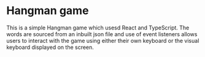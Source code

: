 # Hangman game

This is a simple Hangman game which usesd React and TypeScript. The words are sourced from an inbuilt json file and use of event listeners allows users to interact with the game using either their own keyboard or the visual keyboard displayed on the screen.

